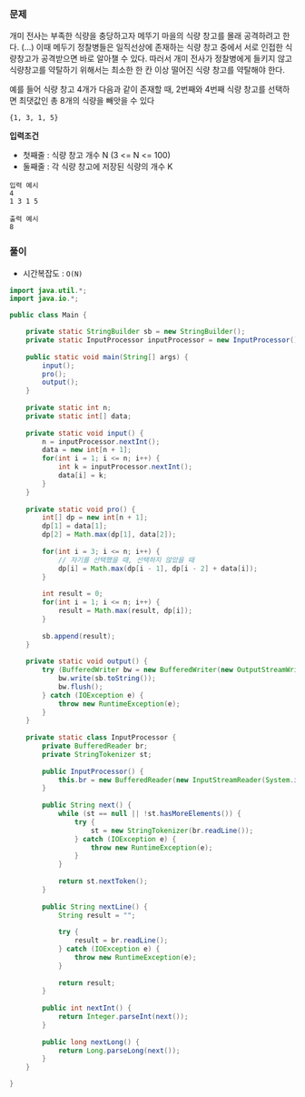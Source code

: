 ### 문제
개미 전사는 부족한 식량을 충당하고자 메뚜기 마을의 식량 창고를 몰래 공격하려고 한다. (...)
이때 메두기 정찰병들은 일직선상에 존재하는 식량 창고 중에서 서로 인접한 식량창고가 공격받으면 바로 알아챌 수 있다. 따러서 개미 전사가 정찰병에게 들키지 않고 식량창고를 약탈하기 위해서는 최소한 한 칸 이상 떨어진 식량 창고를 약탈해야 한다. 

예를 들어 식량 창고 4개가 다음과 같이 존재할 때, 2번째와 4번째 식량 창고를 선택하면 최댓값인 총 8개의 식량을 빼앗을 수 있다

```text
{1, 3, 1, 5}
```

**입력조건**
- 첫째줄 : 식량 창고 개수 N (3 <= N <= 100)
- 둘째줄 : 각 식량 창고에 저장된 식량의 개수 K

```text
입력 예시 
4
1 3 1 5

출력 예시 
8
```


### 풀이
- 시간복잡도 : `O(N)`

```java hl:34
import java.util.*;
import java.io.*;

public class Main {

	private static StringBuilder sb = new StringBuilder();  
	private static InputProcessor inputProcessor = new InputProcessor();  
	  
	public static void main(String[] args) {  
	    input();  
	    pro();  
	    output();  
	}  
	  
	private static int n;  
	private static int[] data;  
	  
	private static void input() {  
	    n = inputProcessor.nextInt();  
	    data = new int[n + 1];  
	    for(int i = 1; i <= n; i++) {  
	        int k = inputProcessor.nextInt();  
	        data[i] = k;  
	    }  
	}  
	  
	private static void pro() {  
	    int[] dp = new int[n + 1];  
	    dp[1] = data[1];  
	    dp[2] = Math.max(dp[1], data[2]);  
	  
	    for(int i = 3; i <= n; i++) {  
	        // 자기를 선택했을 때, 선택하지 않았을 때  
	        dp[i] = Math.max(dp[i - 1], dp[i - 2] + data[i]);  
	    }  
	  
	    int result = 0;  
	    for(int i = 1; i <= n; i++) {  
	        result = Math.max(result, dp[i]);  
	    }  
	  
	    sb.append(result);  
	}  
	  
	private static void output() {  
	    try (BufferedWriter bw = new BufferedWriter(new OutputStreamWriter(System.out))) {  
	        bw.write(sb.toString());  
	        bw.flush();  
	    } catch (IOException e) {  
	        throw new RuntimeException(e);  
	    }  
	}  
	  
	private static class InputProcessor {  
	    private BufferedReader br;  
	    private StringTokenizer st;  
	  
	    public InputProcessor() {  
	        this.br = new BufferedReader(new InputStreamReader(System.in));  
	    }  
	  
	    public String next() {  
	        while (st == null || !st.hasMoreElements()) {  
	            try {  
	                st = new StringTokenizer(br.readLine());  
	            } catch (IOException e) {  
	                throw new RuntimeException(e);  
	            }  
	        }  
	  
	        return st.nextToken();  
	    }  
	  
	    public String nextLine() {  
	        String result = "";  
	  
	        try {  
	            result = br.readLine();  
	        } catch (IOException e) {  
	            throw new RuntimeException(e);  
	        }  
	  
	        return result;  
	    }  
	  
	    public int nextInt() {  
	        return Integer.parseInt(next());  
	    }  
	  
	    public long nextLong() {  
	        return Long.parseLong(next());  
	    }  
	}

}
```